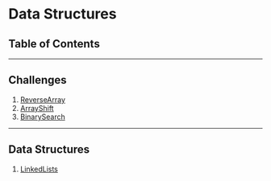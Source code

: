 # Data Structures
## Table of Contents
-----------------------------------------

## Challenges
1. [ReverseArray](challenges/reverse_array)
2. [ArrayShift](challenges/array_shift)
3. [BinarySearch](challenges/array_binary_search)

-----------------------------------------
## Data Structures
1. [LinkedLists](/data_structures/linked_lists)
